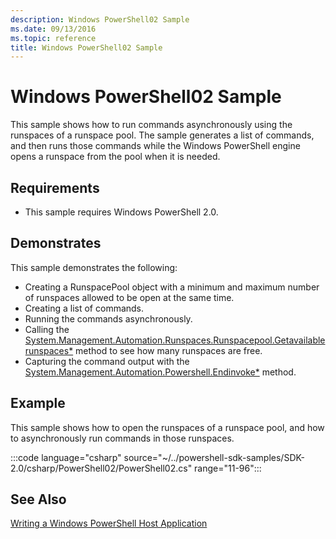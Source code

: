 ```yaml
---
description: Windows PowerShell02 Sample
ms.date: 09/13/2016
ms.topic: reference
title: Windows PowerShell02 Sample
---
```

# Windows PowerShell02 Sample

This sample shows how to run commands asynchronously using the runspaces of a runspace pool. The
sample generates a list of commands, and then runs those commands while the Windows PowerShell
engine opens a runspace from the pool when it is needed.

## Requirements

- This sample requires Windows PowerShell 2.0.

## Demonstrates

This sample demonstrates the following:

- Creating a RunspacePool object with a minimum and maximum number of runspaces allowed to be open
  at the same time.
- Creating a list of commands.
- Running the commands asynchronously.
- Calling the [System.Management.Automation.Runspaces.Runspacepool.Getavailablerunspaces*](/dotnet/api/System.Management.Automation.Runspaces.RunspacePool.GetAvailableRunspaces)
  method to see how many runspaces are free.
- Capturing the command output with the [System.Management.Automation.Powershell.Endinvoke*](/dotnet/api/System.Management.Automation.PowerShell.EndInvoke)
  method.

## Example

This sample shows how to open the runspaces of a runspace pool, and how to asynchronously run
commands in those runspaces.

:::code language="csharp" source="~/../powershell-sdk-samples/SDK-2.0/csharp/PowerShell02/PowerShell02.cs" range="11-96":::

## See Also

[Writing a Windows PowerShell Host Application](./writing-a-windows-powershell-host-application.md)
